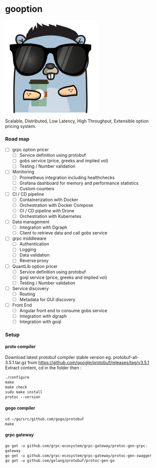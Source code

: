 # gooption

![Image of gopher option trader](logo.png)

Scalable, Distributed, Low Latency, High Throughput, Extensible option pricing system.

### Road map

- [ ] grpc option pricer
     - [ ] Service definition using protobuf
     - [ ] gobs service (price, greeks and implied vol)
     - [ ] Testing / Number validation
- [ ] Monitoring
     - [ ] Prometheus integration including healthchecks
     - [ ] Grafana dashboard for memory and performance statistics
     - [ ] Custom counters
- [ ] CI / CD pipeline
     - [ ] Containerization with Docker
     - [ ] Orchestration with Docker Compose
     - [ ] CI / CD pipeline with Drone
     - [ ] Orchestration with Kubernetes
- [ ] Data management
     - [ ] Integration with Dgraph
     - [ ] Client to retrieve data and call gobs service
- [ ] grpc middleware
     - [ ] Authentication
     - [ ] Logging
     - [ ] Data validation
     - [ ] Reverse proxy
- [ ] QuantLib option pricer
     - [ ] Service definition using protobuf
     - [ ] goql service (price, greeks and implied vol)
     - [ ] Testing / Number validation
- [ ] Service discovery
     - [ ] Routing
     - [ ] Metadata for GUI discovery
- [ ] Front End
     - [ ] Angular front end to consume gobs service
     - [ ] Integration with dgraph
     - [ ] Integration with goql

### Setup

#### proto compiler

Download latest protobuf compiler stable version eg. protobuf-all-3.5.1.tar.gz from https://github.com/google/protobuf/releases/tag/v3.5.1
Extract content, cd in the folder then :

```
./configure
make
make check
sudo make install
protoc --version
```

#### gogo compiler

```
cd ~/go/src/github.com/gogo/protobuf
make
```

#### grpc gateway

```
go get -u github.com/grpc-ecosystem/grpc-gateway/protoc-gen-grpc-gateway
go get -u github.com/grpc-ecosystem/grpc-gateway/protoc-gen-swagger
go get -u github.com/golang/protobuf/protoc-gen-go
```